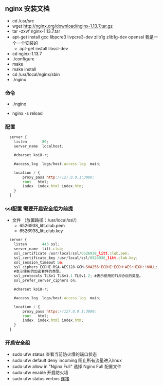 ## nginx 安装文档
+ cd /usr/src
+ wget http://nginx.org/download/nginx-1.13.7.tar.gz
+ tar -zxvf nginx-1.13.7.tar
+ apt-get install gcc libpcre3 livpcre3-dev zlib1g zlib1g-dev openssl  我是一个一个安装的
  + apt-get install libssl-dev
+ cd nginx-1.13.7
+ ./configure
+ make
+ make install
+ cd /usr/local/nginx/sbin
+ ./nginx

### 命令
<!-- 启动 -->
+ ./nginx
<!-- 重启 -->
+ nginx -s reload

### 配置
<!-- 反向3000代理到80 -->
``` js
  server {
    listen       80;
    server_name  localhost;

    #charset koi8-r;

    #access_log  logs/host.access.log  main;

    location / {
        proxy_pass http://127.0.0.1:3000;
        root   html;
        index  index.html index.htm;
    }
  }
```

### ssl配置 需要开启安全组为前提
+ 文件 （放置路径：/usr/local/ssl/）
  - 6526938_litt.club.pem
  - 6526938_litt.club.key
``` js
  server {
    listen       443 ssl;
    server_name  litt.club;
    ssl_certificate /usr/local/ssl/6526938_litt.club.pem;
    ssl_certificate_key /usr/local/ssl/6526938_litt.club.key;
    ssl_session_timeout 5m;
    ssl_ciphers ECDHE-RSA-AES128-GCM-SHA256:ECDHE:ECDH:AES:HIGH:!NULL:!aNULL:!MD5:!ADH:!RC4;
    #表示使用的加密套件的类型。
    ssl_protocols TLSv1 TLSv1.1 TLSv1.2; #表示使用的TLS协议的类型。
    ssl_prefer_server_ciphers on;

    #charset koi8-r;

    #access_log  logs/host.access.log  main;

    location / {
        proxy_pass https://127.0.0.1:3000;
        root   html;
        index  index.html index.htm;
    }
  }
```

### 开启安全组
+ sudo ufw status 查看当前防火墙的端口状态
+ sudo ufw default deny incoming 阻止所有流量进入linux
+ sudo ufw allow in "Nginx Full" 选择 Nginx Full 配置文件
+ sudo ufw enable 开启防火墙
+ sudo ufw status verbos 
[连接](https://blog.csdn.net/weixin_34479122/article/details/116634913)
